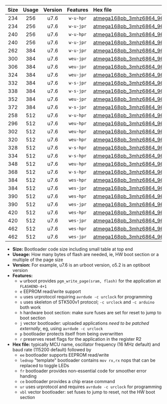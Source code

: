 |Size|Usage|Version|Features|Hex file|
|:-:|:-:|:-:|:-:|:--|
|234|256|u7.6|`w-u-hpr`|[atmega168pb_3mhz6864_9600bps_ur.hex](https://raw.githubusercontent.com/stefanrueger/urboot/main//atmega168pb_3mhz6864_9600bps_ur.hex)|
|234|256|u7.6|`w-u-jpr`|[atmega168pb_3mhz6864_9600bps_ur_vbl.hex](https://raw.githubusercontent.com/stefanrueger/urboot/main//atmega168pb_3mhz6864_9600bps_ur_vbl.hex)|
|240|256|u7.6|`w-u-hpr`|[atmega168pb_3mhz6864_9600bps_lednop_ur.hex](https://raw.githubusercontent.com/stefanrueger/urboot/main//atmega168pb_3mhz6864_9600bps_lednop_ur.hex)|
|240|256|u7.6|`w-u-jpr`|[atmega168pb_3mhz6864_9600bps_lednop_ur_vbl.hex](https://raw.githubusercontent.com/stefanrueger/urboot/main//atmega168pb_3mhz6864_9600bps_lednop_ur_vbl.hex)|
|262|384|u7.6|`w-u-jpr`|[atmega168pb_3mhz6864_9600bps_lednop_fr_ur_vbl.hex](https://raw.githubusercontent.com/stefanrueger/urboot/main//atmega168pb_3mhz6864_9600bps_lednop_fr_ur_vbl.hex)|
|300|384|u7.6|`weu-jpr`|[atmega168pb_3mhz6864_9600bps_ee_ur_vbl.hex](https://raw.githubusercontent.com/stefanrueger/urboot/main//atmega168pb_3mhz6864_9600bps_ee_ur_vbl.hex)|
|306|384|u7.6|`weu-jpr`|[atmega168pb_3mhz6864_9600bps_ee_lednop_ur_vbl.hex](https://raw.githubusercontent.com/stefanrueger/urboot/main//atmega168pb_3mhz6864_9600bps_ee_lednop_ur_vbl.hex)|
|324|384|u7.6|`weu-jpr`|[atmega168pb_3mhz6864_9600bps_ee_lednop_fr_ur_vbl.hex](https://raw.githubusercontent.com/stefanrueger/urboot/main//atmega168pb_3mhz6864_9600bps_ee_lednop_fr_ur_vbl.hex)|
|332|384|u7.6|`w-s-jpr`|[atmega168pb_3mhz6864_9600bps_vbl.hex](https://raw.githubusercontent.com/stefanrueger/urboot/main//atmega168pb_3mhz6864_9600bps_vbl.hex)|
|338|384|u7.6|`w-s-jpr`|[atmega168pb_3mhz6864_9600bps_lednop_vbl.hex](https://raw.githubusercontent.com/stefanrueger/urboot/main//atmega168pb_3mhz6864_9600bps_lednop_vbl.hex)|
|352|384|u7.6|`weu-jpr`|[atmega168pb_3mhz6864_9600bps_ee_lednop_fr_ce_ur_vbl.hex](https://raw.githubusercontent.com/stefanrueger/urboot/main//atmega168pb_3mhz6864_9600bps_ee_lednop_fr_ce_ur_vbl.hex)|
|372|384|u7.6|`w-s-jpr`|[atmega168pb_3mhz6864_9600bps_lednop_fr_vbl.hex](https://raw.githubusercontent.com/stefanrueger/urboot/main//atmega168pb_3mhz6864_9600bps_lednop_fr_vbl.hex)|
|258|512|u7.6|`w-u-hpr`|[atmega168pb_3mhz6864_9600bps_lednop_fr_ur.hex](https://raw.githubusercontent.com/stefanrueger/urboot/main//atmega168pb_3mhz6864_9600bps_lednop_fr_ur.hex)|
|296|512|u7.6|`weu-hpr`|[atmega168pb_3mhz6864_9600bps_ee_ur.hex](https://raw.githubusercontent.com/stefanrueger/urboot/main//atmega168pb_3mhz6864_9600bps_ee_ur.hex)|
|302|512|u7.6|`weu-hpr`|[atmega168pb_3mhz6864_9600bps_ee_lednop_ur.hex](https://raw.githubusercontent.com/stefanrueger/urboot/main//atmega168pb_3mhz6864_9600bps_ee_lednop_ur.hex)|
|320|512|u7.6|`weu-hpr`|[atmega168pb_3mhz6864_9600bps_ee_lednop_fr_ur.hex](https://raw.githubusercontent.com/stefanrueger/urboot/main//atmega168pb_3mhz6864_9600bps_ee_lednop_fr_ur.hex)|
|328|512|u7.6|`w-s-hpr`|[atmega168pb_3mhz6864_9600bps.hex](https://raw.githubusercontent.com/stefanrueger/urboot/main//atmega168pb_3mhz6864_9600bps.hex)|
|334|512|u7.6|`w-s-hpr`|[atmega168pb_3mhz6864_9600bps_lednop.hex](https://raw.githubusercontent.com/stefanrueger/urboot/main//atmega168pb_3mhz6864_9600bps_lednop.hex)|
|348|512|u7.6|`weu-hpr`|[atmega168pb_3mhz6864_9600bps_ee_lednop_fr_ce_ur.hex](https://raw.githubusercontent.com/stefanrueger/urboot/main//atmega168pb_3mhz6864_9600bps_ee_lednop_fr_ce_ur.hex)|
|368|512|u7.6|`w-s-hpr`|[atmega168pb_3mhz6864_9600bps_lednop_fr.hex](https://raw.githubusercontent.com/stefanrueger/urboot/main//atmega168pb_3mhz6864_9600bps_lednop_fr.hex)|
|384|512|u7.6|`wes-hpr`|[atmega168pb_3mhz6864_9600bps_ee.hex](https://raw.githubusercontent.com/stefanrueger/urboot/main//atmega168pb_3mhz6864_9600bps_ee.hex)|
|384|512|u7.6|`wes-jpr`|[atmega168pb_3mhz6864_9600bps_ee_vbl.hex](https://raw.githubusercontent.com/stefanrueger/urboot/main//atmega168pb_3mhz6864_9600bps_ee_vbl.hex)|
|390|512|u7.6|`wes-hpr`|[atmega168pb_3mhz6864_9600bps_ee_lednop.hex](https://raw.githubusercontent.com/stefanrueger/urboot/main//atmega168pb_3mhz6864_9600bps_ee_lednop.hex)|
|390|512|u7.6|`wes-jpr`|[atmega168pb_3mhz6864_9600bps_ee_lednop_vbl.hex](https://raw.githubusercontent.com/stefanrueger/urboot/main//atmega168pb_3mhz6864_9600bps_ee_lednop_vbl.hex)|
|420|512|u7.6|`wes-hpr`|[atmega168pb_3mhz6864_9600bps_ee_lednop_fr.hex](https://raw.githubusercontent.com/stefanrueger/urboot/main//atmega168pb_3mhz6864_9600bps_ee_lednop_fr.hex)|
|420|512|u7.6|`wes-jpr`|[atmega168pb_3mhz6864_9600bps_ee_lednop_fr_vbl.hex](https://raw.githubusercontent.com/stefanrueger/urboot/main//atmega168pb_3mhz6864_9600bps_ee_lednop_fr_vbl.hex)|
|462|512|u7.6|`wes-hpr`|[atmega168pb_3mhz6864_9600bps_ee_lednop_fr_ce.hex](https://raw.githubusercontent.com/stefanrueger/urboot/main//atmega168pb_3mhz6864_9600bps_ee_lednop_fr_ce.hex)|
|462|512|u7.6|`wes-jpr`|[atmega168pb_3mhz6864_9600bps_ee_lednop_fr_ce_vbl.hex](https://raw.githubusercontent.com/stefanrueger/urboot/main//atmega168pb_3mhz6864_9600bps_ee_lednop_fr_ce_vbl.hex)|

- **Size:** Bootloader code size including small table at top end
- **Useage:** How many bytes of flash are needed, ie, HW boot section or a multiple of the page size
- **Version:** For example, u7.6 is an urboot version, o5.2 is an optiboot version
- **Features:**
  + `w` urboot provides `pgm_write_page(sram, flash)` for the application at `FLASHEND-4+1`
  + `e` EEPROM read/write support
  + `u` uses urprotocol requiring `avrdude -c urclock` for programming
  + `s` uses skeleton of STK500v1 protocol; `-c urclock` and `-c arduino` both work
  + `h` hardware boot section: make sure fuses are set for reset to jump to boot section
  + `j` vector bootloader: uploaded applications *need to be patched externally*, eg, using `avrdude -c urclock`
  + `p` bootloader protects itself from being overwritten
  + `r` preserves reset flags for the application in the register R2
- **Hex file:** typically MCU name, oscillator frequency (16 MHz default) and baud rate (115200 default) followed by
  + `ee` bootloader supports EEPROM read/write
  + `lednop` "template" bootloader contains `mov rx,rx` nops that can be replaced to toggle LEDs
  + `fr` bootloader provides non-essential code for smoother error handing
  + `ce` bootloader provides a chip erase command
  + `ur` uses urprotocol and requires `avrdude -c urclock` for programming
  + `vbl` vector bootloader: set fuses to jump to reset, not the HW boot section

